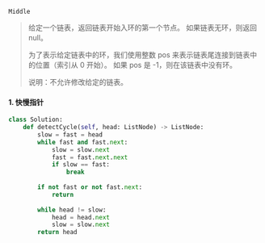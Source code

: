 `Middle`

> 给定一个链表，返回链表开始入环的第一个节点。 如果链表无环，则返回 null。
>
> 为了表示给定链表中的环，我们使用整数 pos 来表示链表尾连接到链表中的位置（索引从 0 开始）。 如果 pos 是 -1，则在该链表中没有环。
>
> 说明：不允许修改给定的链表。
>

#### 1. 快慢指针

```python
class Solution:
    def detectCycle(self, head: ListNode) -> ListNode:
        slow = fast = head
        while fast and fast.next:
            slow = slow.next
            fast = fast.next.next
            if slow == fast:
                break
                
        if not fast or not fast.next:
            return 
        
        while head != slow:
            head = head.next
            slow = slow.next
        return head
```

